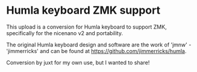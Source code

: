 # Humla keyboard ZMK support

This upload is a conversion for Humla keyboard to support ZMK, specifically for the nicenano v2 and portability.

The original Humla keyboard design and software are the work of 'jmnw' - 'jimmerricks' and can be found at https://github.com/jimmerricks/humla.

Conversion by juxt for my own use, but I wanted to share!

